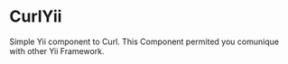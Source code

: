 # CurlYii
Simple Yii component to Curl. This Component permited you comunique with other Yii Framework.
